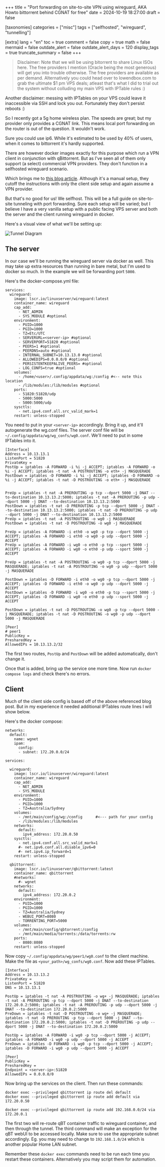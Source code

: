 +++
title = "Port forwarding on site-to-site VPN using wireguard, AKA Howto bittorrent behind CGNAT for free"
date = 2024-10-19 18:27:00
draft = false

[taxonomies]
categories = ["misc"]
tags = ["selfhosted", "wireguard", "tunnelling"]

[extra]
lang = "en"
toc = true
comment = false
copy = true
math = false
mermaid = false
outdate_alert = false
outdate_alert_days = 120
display_tags = true
truncate_summary = false
+++

>Disclaimer: Note that we will be using bitorrent to share Linux ISOs here. The free providers I mention (Oracle being the most generous) will get you into trouble otherwise. The free providers are available as per demand. Alternatively you could head over to lowendbox.com to grab the ultimate $1 pm VPS deals; atleast that's what I did to trial out the system without colluding my main VPS with IPTable rules :)

Another disclaimer: messing with IPTables on your VPS could leave it inaccessible via SSH and lock you out. Fortunately they don't persist reboots :)


So I recently got a 5g home wireless plan. The speeds are great; but my provider only provides a CGNAT link. This means local port forwarding on the router is out of the question. It wouldn't work.

Sure you could use ip6. While it's estimated to be used by 40% of users, when it comes to bittorrent it's hardly supported.

There are however docker images exactly for this purpose which run a VPN client in conjunction with qBittorrent. But as I've seen all of them only support (a select) commercial VPN providers. They don't function in a selfhosted wireguard scenario.

Which brings me to [this blog article](https://www.linuxserver.io/blog/routing-docker-host-and-container-traffic-through-wireguard). Although it's a manual setup, they cutoff the instructions with only the client side setup and again assume a VPN provider.

But that's no good for us! We selfhost. This will be a full guide on site-to-site tunneling with port forwarding. Sure each setup will be varied; but I believe I have a very vanilla setup with a public facing VPS server and both the server and the client running wireguard in docker.

Here's a visual view of what we'll be setting up:

![Tunnel Diagram](/img/wg_tunnel.png)

## The server

In our case we'll be running the wireguard server via docker as well. This may take up extra resources than running in bare metal, but I'm used to docker so much. In the example we will be forwarding port `5000`.

Here's the docker-compose.yml file:

```
services:
  wireguard:
    image: lscr.io/linuxserver/wireguard:latest
    container_name: wireguard
    cap_add:
      - NET_ADMIN
      - SYS_MODULE #optional
    environment:
      - PUID=1000
      - PGID=1000
      - TZ=Etc/UTC
      - SERVERURL=<server-ip> #optional
      - SERVERPORT=51820 #optional
      - PEERS=1 #optional
      - PEERDNS=auto #optional
      - INTERNAL_SUBNET=10.13.13.0 #optional
      - ALLOWEDIPS=0.0.0.0/0 #optional
      - PERSISTENTKEEPALIVE_PEERS= #optional
      - LOG_CONFS=true #optional
    volumes:
      - /home/<user>/.config/appdata/wg:/config #<-- note this location
      - /lib/modules:/lib/modules #optional
    ports:
      - 51820:51820/udp
      - 5000:5000
      - 5000:5000/udp
    sysctls:
      - net.ipv4.conf.all.src_valid_mark=1
    restart: unless-stopped
```

You need to put in your `<server-ip>` accordingly. Bring it up, and it'll autogenerate the wg.conf files. The server conf file will be `~/.config/appdata/wg/wg_confs/wg0.conf`. We'll need to put in some IPTables into it.

```
[Interface]
Address = 10.13.13.1
ListenPort = 51820
PrivateKey = 
PostUp = iptables -A FORWARD -i %i -j ACCEPT; iptables -A FORWARD -o %i -j ACCEPT; iptables -t nat -A POSTROUTING -o eth+ -j MASQUERADE
PostDown = iptables -D FORWARD -i %i -j ACCEPT; iptables -D FORWARD -o %i -j ACCEPT; iptables -t nat -D POSTROUTING -o eth+ -j MASQUERADE


PreUp = iptables -t nat -A PREROUTING -p tcp --dport 5000 -j DNAT --to-destination 10.13.13.2:5000; iptables -t nat -A PREROUTING -p udp --dport 5000 -j DNAT --to-destination 10.13.13.2:5000
PostDown = iptables -t nat -D PREROUTING -p tcp --dport 5000 -j DNAT --to-destination 10.13.13.2:5000; iptables -t nat -D PREROUTING -p udp --dport 5000 -j DNAT --to-destination 10.13.13.2:5000
PreUp = iptables -t nat -A POSTROUTING -o wg0 -j MASQUERADE
PostDown = iptables -t nat -D POSTROUTING -o wg0 -j MASQUERADE

PreUp = iptables -A FORWARD -i eth0 -o wg0 -p tcp --dport 5000 -j ACCEPT; iptables -A FORWARD -i eth0 -o wg0 -p udp --dport 5000 -j ACCEPT
PreUp = iptables -A FORWARD -i wg0 -o eth0 -p tcp --sport 5000 -j ACCEPT; iptables -A FORWARD -i wg0 -o eth0 -p udp --sport 5000 -j ACCEPT

PreUp = iptables -t nat -A POSTROUTING -o wg0 -p tcp --dport 5000 -j MASQUERADE; iptables -t nat -A POSTROUTING -o wg0 -p udp --dport 5000 -j MASQUERADE

PostDown = iptables -D FORWARD -i eth0 -o wg0 -p tcp --dport 5000 -j ACCEPT; iptables -D FORWARD -i eth0 -o wg0 -p udp --dport 5000 -j ACCEPT
PostDown = iptables -D FORWARD -i wg0 -o eth0 -p tcp --sport 5000 -j ACCEPT; iptables -D FORWARD -i wg0 -o eth0 -p udp --sport 5000 -j ACCEPT

PostDown = iptables -t nat -D POSTROUTING -o wg0 -p tcp --dport 5000 -j MASQUERADE; iptables -t nat -D POSTROUTING -o wg0 -p udp --dport 5000 -j MASQUERADE

[Peer]
# peer1
PublicKey = 
PresharedKey = 
AllowedIPs = 10.13.13.2/32
```

The first two routes, `PostUp` and `PostDown` will be added automatically, don't change it.

Once that is added, bring up the service one more time. Now run `docker compose logs` and check there's no errors.

## Client

Much of the client side config is based off of the above referenced blog post. But in my experience it needed additional IPTables route lines I will show below.

Here's the docker compose:

```
networks:
  default:
    name: wgnet
    ipam:
      config:
      - subnet: 172.20.0.0/24

services:

  wireguard:
    image: lscr.io/linuxserver/wireguard:latest
    container_name: wireguard
    cap_add:
      - NET_ADMIN
      - SYS_MODULE
    environment:
      - PUID=1000
      - PGID=1000
      - TZ=Australia/Sydney
    volumes:
      - /mnt/main/config/wg:/config      #<--- path for your config
      - /lib/modules:/lib/modules
    networks:
      default:
        ipv4_address: 172.20.0.50
    sysctls:
      - net.ipv4.conf.all.src_valid_mark=1
      #- net.ipv6.conf.all.disable_ipv6=0
      #- net.ipv4.ip_forward=1
    restart: unless-stopped

  qbittorrent:
    image: lscr.io/linuxserver/qbittorrent:latest
    container_name: qbittorrent
    #networks:
      #- wgnet
    networks:
      default:
        ipv4_address: 172.20.0.2
    environment:
      - PUID=1000
      - PGID=1000
      - TZ=Australia/Sydney
      - WEBUI_PORT=8080
      - TORRENTING_PORT=5000
    volumes:
      - /mnt/main/config/qbtorrent:/config
      - /mnt/main/media/torrents:/data/torrents:rw
    ports:
      - 8080:8080
    restart: unless-stopped
```

Now copy `~/.config/appdata/wg/peer1/wg0.conf` to the client machine. Make the file as `<your_path>/wg_confs/wg0.conf`. Now add these IPTables.

```
[Interface]
Address = 10.13.13.2
PrivateKey = 
ListenPort = 51820
DNS = 10.13.13.1

PostUp = iptables -t nat -A POSTROUTING -o wg+ -j MASQUERADE; iptables -t nat -A PREROUTING -p tcp --dport 5000 -j DNAT --to-destination 172.20.0.2:5000; iptables -t nat -A PREROUTING -p udp --dport 5000 -j DNAT --to-destination 172.20.0.2:5000
PreDown = iptables -t nat -D POSTROUTING -o wg+ -j MASQUERADE; iptables -t nat -D PREROUTING -p tcp --dport 5000 -j DNAT --to-destination 172.20.0.2:5000; iptables -t nat -D PREROUTING -p udp --dport 5000 -j DNAT --to-destination 172.20.0.2:5000

PostUp = iptables -A FORWARD -i wg0 -p tcp --dport 5000 -j ACCEPT; iptables -A FORWARD -i wg0 -p udp --dport 5000 -j ACCEPT
PreDown = iptables -D FORWARD -i wg0 -p tcp --dport 5000 -j ACCEPT; iptables -D FORWARD -i wg0 -p udp --dport 5000 -j ACCEPT

[Peer]
PublicKey = 
PresharedKey = 
Endpoint = <server-ip>:51820
AllowedIPs = 0.0.0.0/0
```
Now bring up the services on the client. Then run these commands:

```
docker exec --privileged qbittorrent ip route del default
docker exec --privileged qbittorrent ip route add default via 172.20.0.50

docker exec --privileged qbittorrent ip route add 192.168.0.0/24 via 172.20.0.1
```

The first two will re-route qBT container traffic to wireguard container, and then through the tunnel. The third command will make an exception for the qBT webUI to be accessed locally. Make sure to use the appropriate subnet accordingly. Eg. you may need to change to `192.168.1.0/24` which is another popular Home LAN subnet.

Remember these `docker exec` commands need to be run each time you restart these containers. Alternatively you may script them for automation.

